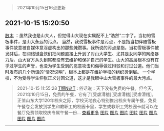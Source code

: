 > 2021年10月15日16点更新
<link rel="stylesheet" href="https://cdn.jsdelivr.net/gh/taotie6/sampleJSON@main/css/photo_show.css">
<meta name="referrer" content="no-referrer" />


 ## 2021-10-15 15:20:50 

 [㪚木](https://www.coolapk.com/feed/30706566?shareKey=Njc3ZjAzNDA5Y2Q5NjE2OTM0Zjc~) ：虽然我也是山大人，但觉得山大现在实属配不上“浩然”二字了。当初的雪板事件，是山大永远的污点。
当然，我说雪板事件是污点，不是指当初伴随雪板事件故意被自媒体意淫虚构出的那些腌臜事。我所说的污点是指，当初雪板事件被发酵后<!--break-->，在网络键盘侠们把问题直接上升到了对山大学生、尤其是女同学的网络暴力后，山大官方从头到尾都没有去维护和保护自己的学生。山大的高层根本没有在乎过学生的声誉，也没为学生受到的恶意攻击和侮辱做过辩驳和讨过公道。他们当时发布的几个所谓的“情况说明”，根本上都是在维护学校的组织灵倒层。
一个学校，不为受辱学生伸张正义讨回公道，这才是我眼中山大雪板事件的最大污点。 

<div class="album">
</div>

> 2021-10-15 11:55:28 
> [T啊N这T](https://www.coolapk.com/feed/30702515?shareKey=YThkYWYzZGYzMjcyNjE2OTM0Zjc~) : 俗话说：天下没有免费的午餐。但今天，2021年10月15日，免费的午餐，它有了[受虐滑稽][受虐滑稽][受虐滑稽]。 正值山东大学120年校庆之际，学校天地良心特别推出校庆专属午餐，免费午餐卷会发放到学生和教职工的校园卡里，学生或教职工凭校园卡就可以在餐厅免费领取校庆专属午餐一份... <a href="">查看更多</a> 
[图片](http://image.coolapk.com/feed/2021/1015/11/4096945_7fd7af95_0082_8758@1080x1440.jpeg)
[图片](http://image.coolapk.com/feed/2021/1015/11/4096945_249c10f1_0082_876@3325x2494.jpeg)
[图片](http://image.coolapk.com/feed/2021/1015/11/4096945_ae2f338e_0082_8762@3325x2494.jpeg)
[图片](http://image.coolapk.com/feed/2021/1015/11/4096945_10165028_0082_8764@3325x2494.jpeg)
[图片](http://image.coolapk.com/feed/2021/1015/11/4096945_304b2333_0082_8766@3325x2494.jpeg)
[图片](http://image.coolapk.com/feed/2021/1015/11/4096945_e43f95c9_0082_8768@3325x2494.jpeg)
[图片](http://image.coolapk.com/feed/2021/1015/11/4096945_8f433107_0082_877@2494x3325.jpeg)
[图片](http://image.coolapk.com/feed/2021/1015/11/4096945_8c0cb591_0082_8771@2494x3325.jpeg)
[图片](http://image.coolapk.com/feed/2021/1015/11/4096945_76b68f17_0082_8773@2494x3325.jpeg)

 ------- 

